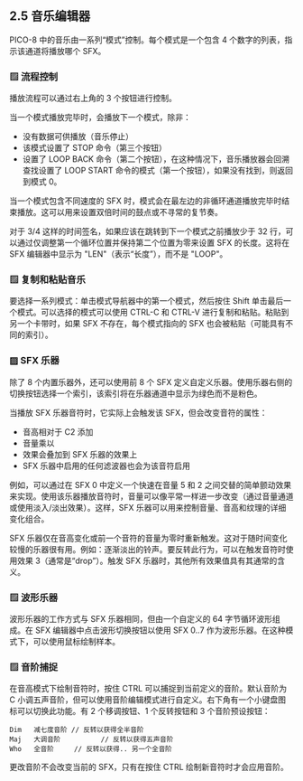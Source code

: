 ## 2.5 音乐编辑器

PICO-8 中的音乐由一系列“模式”控制。每个模式是一个包含 4 个数字的列表，指示该通道将播放哪个 SFX。

### ▨ 流程控制

播放流程可以通过右上角的 3 个按钮进行控制。

当一个模式播放完毕时，会播放下一个模式，除非：

- 没有数据可供播放（音乐停止）  
- 该模式设置了 STOP 命令（第三个按钮）  
- 设置了 LOOP BACK 命令（第二个按钮），在这种情况下，音乐播放器会回溯查找设置了 LOOP START 命令的模式（第一个按钮），如果没有找到，则返回到模式 0。  

当一个模式包含不同速度的 SFX 时，模式会在最左边的非循环通道播放完毕时结束播放。这可以用来设置双倍时间的鼓点或不寻常的复节奏。

对于 3/4 这样的时间签名，如果应该在跳转到下一个模式之前播放少于 32 行，可以通过仅调整第一个循环位置并保持第二个位置为零来设置 SFX 的长度。这将在 SFX 编辑器中显示为 "LEN"（表示“长度”），而不是 "LOOP"。

### ▨ 复制和粘贴音乐

要选择一系列模式：单击模式导航器中的第一个模式，然后按住 Shift 单击最后一个模式。可以选择的模式可以使用 CTRL-C 和 CTRL-V 进行复制和粘贴。粘贴到另一个卡带时，如果 SFX 不存在，每个模式指向的 SFX 也会被粘贴（可能具有不同的索引）。

### ▨ SFX 乐器

除了 8 个内置乐器外，还可以使用前 8 个 SFX 定义自定义乐器。使用乐器右侧的切换按钮选择一个索引，该索引将在乐器通道中显示为绿色而不是粉色。

当播放 SFX 乐器音符时，它实际上会触发该 SFX，但会改变音符的属性：

- 音高相对于 C2 添加  
- 音量乘以  
- 效果会叠加到 SFX 乐器的效果上  
- SFX 乐器中启用的任何滤波器也会为该音符启用  

例如，可以通过在 SFX 0 中定义一个快速在音量 5 和 2 之间交替的简单颤动效果来实现。使用该乐器播放音符时，音量可以像平常一样进一步改变（通过音量通道或使用淡入/淡出效果）。这样，SFX 乐器可以用来控制音量、音高和纹理的详细变化组合。

SFX 乐器仅在音高变化或前一个音符的音量为零时重新触发。这对于随时间变化较慢的乐器很有用。例如：逐渐淡出的铃声。要反转此行为，可以在触发音符时使用效果 3（通常是“drop”）。触发 SFX 乐器时，其他所有效果值具有其通常的含义。

### ▨ 波形乐器

波形乐器的工作方式与 SFX 乐器相同，但由一个自定义的 64 字节循环波形组成。在 SFX 编辑器中点击波形切换按钮以使用 SFX 0..7 作为波形乐器。在这种模式下，可以使用鼠标绘制样本。

### ▨ 音阶捕捉

在音高模式下绘制音符时，按住 CTRL 可以捕捉到当前定义的音阶。默认音阶为 C 小调五声音阶，但可以使用音阶编辑模式进行自定义。右下角有一个小键盘图标可以切换此功能。有 2 个移调按钮、1 个反转按钮和 3 个音阶预设按钮：

```
Dim   减七度音阶 // 反转以获得全半音阶  
Maj   大调音阶          // 反转以获得五声音阶  
Who   全音阶     // 反转以获得.. 另一个全音阶  
```

更改音阶不会改变当前的 SFX，只有在按住 CTRL 绘制新音符时才会应用音阶。